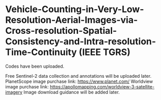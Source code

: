 # Vehicle-Counting-in-Very-Low-Resolution-Aerial-Images-via-Cross-resolution-Spatial-Consistency-and-Intra-resolution-Time-Continuity (IEEE TGRS)

Codes have been uploaded.

Free Sentinel-2 data collection and annotations will be uploaded later.
PlanetScope image purchase link: https://www.planet.com/
Worldview image purchase link: https://apollomapping.com/worldview-3-satellite-imagery
Image download guidance will be added later.
